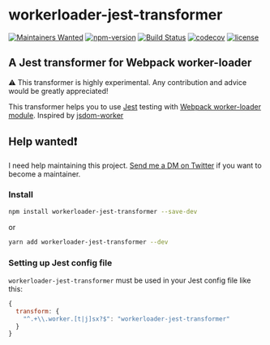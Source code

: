 # workerloader-jest-transformer

[![Maintainers Wanted](https://img.shields.io/badge/maintainers-wanted-red.svg)](https://github.com/pickhardt/maintainers-wanted)
[![npm-version](https://img.shields.io/npm/v/workerloader-jest-transformer.svg)](https://www.npmjs.com/package/workerloader-jest-transformer) [![Build Status](https://travis-ci.org/astagi/workerloader-jest-transformer.svg?branch=master)](https://travis-ci.org/astagi/workerloader-jest-transformer) [![codecov](https://codecov.io/gh/astagi/workerloader-jest-transformer/branch/master/graph/badge.svg)](https://codecov.io/gh/astagi/workerloader-jest-transformer) [![license](https://img.shields.io/npm/l/express.svg)]()

## A Jest transformer for Webpack worker-loader

⚠️ This transformer is highly experimental. Any contribution and advice would be greatly appreciated!

This transformer helps you to use [Jest](https://facebook.github.io/jest/) testing with [Webpack worker-loader module](https://github.com/webpack-contrib/worker-loader). Inspired by [jsdom-worker](https://github.com/developit/jsdom-worker)

## Help wanted❗️

I need help maintaining this project. [Send me a DM on Twitter](https://twitter.com/4stagi) if you want to become a maintainer.

### Install

```sh
npm install workerloader-jest-transformer --save-dev
```

or

```sh
yarn add workerloader-jest-transformer --dev
```

### Setting up Jest config file

`workerloader-jest-transformer` must be used in your Jest config file like this:

```js
{
  transform: {
    "^.+\\.worker.[t|j]sx?$": "workerloader-jest-transformer"
  }
}
```
